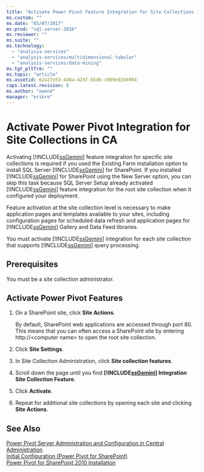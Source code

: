 ```yaml
---
title: "Activate Power Pivot Feature Integration for Site Collections in Central Administration | Microsoft Docs"
ms.custom: ""
ms.date: "03/07/2017"
ms.prod: "sql-server-2016"
ms.reviewer: ""
ms.suite: ""
ms.technology: 
  - "analysis-services"
  - "analysis-services/multidimensional-tabular"
  - "analysis-services/data-mining"
ms.tgt_pltfrm: ""
ms.topic: "article"
ms.assetid: 62a27e53-446a-42d7-b5db-c009e02d4904
caps.latest.revision: 8
ms.author: "owend"
manager: "erikre"
---
```

# Activate Power Pivot Integration for Site Collections in CA
  Activating [!INCLUDE[ssGemini](../../analysis-services/includes/ssgemini-md.md)] feature integration for specific site collections is required if you used the Existing Farm installation option to install SQL Server [!INCLUDE[ssGemini](../../analysis-services/includes/ssgemini-md.md)] for SharePoint. If you installed [!INCLUDE[ssGemini](../../analysis-services/includes/ssgemini-md.md)] for SharePoint using the New Server option, you can skip this task because SQL Server Setup already activated [!INCLUDE[ssGemini](../../analysis-services/includes/ssgemini-md.md)] feature integration for the root site collection when it configured your deployment.  
  
 Feature activation at the site collection level is necessary to make application pages and templates available to your sites, including configuration pages for scheduled data refresh and application pages for [!INCLUDE[ssGemini](../../analysis-services/includes/ssgemini-md.md)] Gallery and Data Feed libraries.  
  
 You must activate [!INCLUDE[ssGemini](../../analysis-services/includes/ssgemini-md.md)] integration for each site collection that supports [!INCLUDE[ssGemini](../../analysis-services/includes/ssgemini-md.md)] query processing.  
  
## Prerequisites  
 You must be a site collection administrator.  
  
## Activate Power Pivot Features  
  
1.  On a SharePoint site, click **Site Actions**.  
  
     By default, SharePoint web applications are accessed through port 80. This means that you can often access a SharePoint site by entering http://\<computer name> to open the root site collection.  
  
2.  Click **Site Settings**.  
  
3.  In Site Collection Administration, click **Site collection features**.  
  
4.  Scroll down the page until you find **[!INCLUDE[ssGemini](../../analysis-services/includes/ssgemini-md.md)] Integration Site Collection Feature**.  
  
5.  Click **Activate**.  
  
6.  Repeat for additional site collections by opening each site and clicking **Site Actions**.  
  
## See Also  
 [Power Pivot Server Administration and Configuration in Central Administration](../../analysis-services/power-pivot-sharepoint/power-pivot-server-administration-and-configuration-in-central-administration.md)   
 [Initial Configuration (Power Pivot for SharePoint)](http://msdn.microsoft.com/en-us/3a0ec2eb-017a-40db-b8d4-8aa8f4cdc146)   
 [Power Pivot for SharePoint 2010 Installation](http://msdn.microsoft.com/en-us/8d47dde7-c941-4280-a934-e2fe3f9a938f)  
  
  